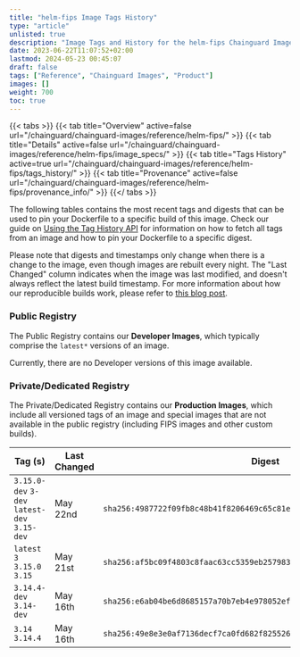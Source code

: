```yaml
---
title: "helm-fips Image Tags History"
type: "article"
unlisted: true
description: "Image Tags and History for the helm-fips Chainguard Image"
date: 2023-06-22T11:07:52+02:00
lastmod: 2024-05-23 00:45:07
draft: false
tags: ["Reference", "Chainguard Images", "Product"]
images: []
weight: 700
toc: true
---
```


{{< tabs >}}
{{< tab title="Overview" active=false url="/chainguard/chainguard-images/reference/helm-fips/" >}}
{{< tab title="Details" active=false url="/chainguard/chainguard-images/reference/helm-fips/image_specs/" >}}
{{< tab title="Tags History" active=true url="/chainguard/chainguard-images/reference/helm-fips/tags_history/" >}}
{{< tab title="Provenance" active=false url="/chainguard/chainguard-images/reference/helm-fips/provenance_info/" >}}
{{</ tabs >}}

The following tables contains the most recent tags and digests that can be used to pin your Dockerfile to a specific build of this image. Check our guide on [Using the Tag History API](/chainguard/chainguard-images/using-the-tag-history-api/) for information on how to fetch all tags from an image and how to pin your Dockerfile to a specific digest.

Please note that digests and timestamps only change when there is a change to the image, even though images are rebuilt every night. The "Last Changed" column indicates when the image was last modified, and doesn't always reflect the latest build timestamp. For more information about how our reproducible builds work, please refer to [this blog post](https://www.chainguard.dev/unchained/reproducing-chainguards-reproducible-image-builds).

### Public Registry
The Public Registry contains our **Developer Images**, which typically comprise the `latest*` versions of an image.

Currently, there are no Developer versions of this image available.

### Private/Dedicated Registry
The Private/Dedicated Registry contains our **Production Images**, which include all versioned tags of an image and special images that are not available in the public registry (including FIPS images and other custom builds).

| Tag (s)                                       | Last Changed | Digest                                                                    |
|-----------------------------------------------|--------------|---------------------------------------------------------------------------|
|  `3.15.0-dev` `3-dev` `latest-dev` `3.15-dev` | May 22nd     | `sha256:4987722f09fb8c48b41f8206469c65c81e6e8861019bab8c55b634dfba878b4e` |
|  `latest` `3` `3.15.0` `3.15`                 | May 21st     | `sha256:af5bc09f4803c8faac63cc5359eb2579839ef89a08219d68a813f5bbd9f55dd1` |
|  `3.14.4-dev` `3.14-dev`                      | May 16th     | `sha256:e6ab04be6d8685157a70b7eb4e978052ef304bcdae9da4737b40b964a3d55a24` |
|  `3.14` `3.14.4`                              | May 16th     | `sha256:49e8e3e0af7136decf7ca0fd682f825526e6ba20fef72308bc435ad715a37231` |


